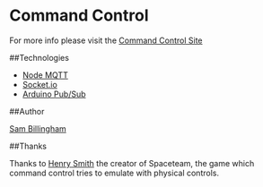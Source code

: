 Command Control
===

For more info please visit the [Command Control Site](http://commandcontrol.co "command control website")



##Technologies

- [Node MQTT](https://github.com/adamvr/MQTT.js "Node MQTT")
- [Socket.io](https://github.com/LearnBoost/socket.io "Socket.io")
- [Arduino Pub/Sub](https://github.com/knolleary/pubsubclient "arduino-pub-sub")

##Author

[Sam Billingham](http://twitter.com/sam_billingham "Sam Billingham On Twitter")

##Thanks

Thanks to [Henry Smith](https://twitter.com/hengineer "Henry Smith creator of Spaceteam") the creator of Spaceteam, the game which command control tries to emulate with physical controls.